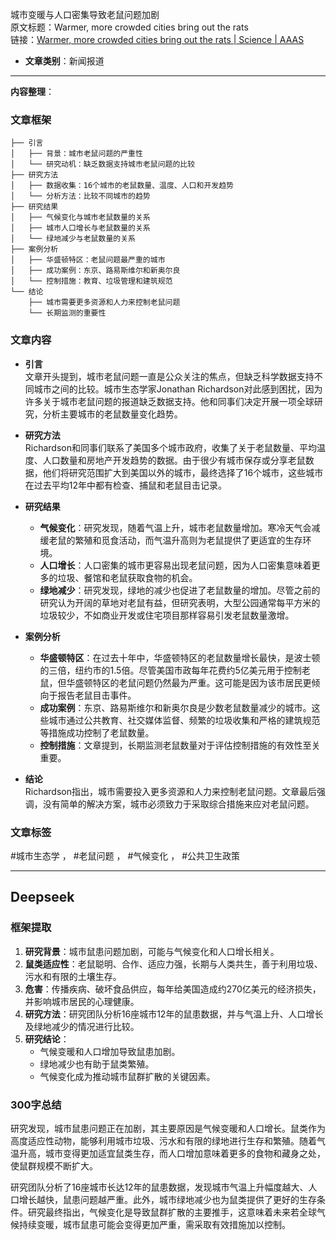 城市变暖与人口密集导致老鼠问题加剧  
  原文标题：Warmer, more crowded cities bring out the rats  
  链接：[Warmer, more crowded cities bring out the rats | Science | AAAS](https://www.science.org/content/article/warmer-more-crowded-cities-bring-out-rats?utm_source=sfmc&utm_medium=email&utm_campaign=ScienceAdviser&utm_content=distillation&et_rid=1098894361&et_cid=5515699)  

- **文章类别**：新闻报道  

---

**内容整理**：

### 文章框架
```
├── 引言
│   ├── 背景：城市老鼠问题的严重性
│   └── 研究动机：缺乏数据支持城市老鼠问题的比较
├── 研究方法
│   ├── 数据收集：16个城市的老鼠数量、温度、人口和开发趋势
│   └── 分析方法：比较不同城市的趋势
├── 研究结果
│   ├── 气候变化与城市老鼠数量的关系
│   ├── 城市人口增长与老鼠数量的关系
│   └── 绿地减少与老鼠数量的关系
├── 案例分析
│   ├── 华盛顿特区：老鼠问题最严重的城市
│   ├── 成功案例：东京、路易斯维尔和新奥尔良
│   └── 控制措施：教育、垃圾管理和建筑规范
└── 结论
    ├── 城市需要更多资源和人力来控制老鼠问题
    └── 长期监测的重要性
```

### 文章内容
- **引言**  
  文章开头提到，城市老鼠问题一直是公众关注的焦点，但缺乏科学数据支持不同城市之间的比较。城市生态学家Jonathan Richardson对此感到困扰，因为许多关于城市老鼠问题的报道缺乏数据支持。他和同事们决定开展一项全球研究，分析主要城市的老鼠数量变化趋势。

- **研究方法**  
  Richardson和同事们联系了美国多个城市政府，收集了关于老鼠数量、平均温度、人口数量和房地产开发趋势的数据。由于很少有城市保存或分享老鼠数据，他们将研究范围扩大到美国以外的城市，最终选择了16个城市，这些城市在过去平均12年中都有检查、捕鼠和老鼠目击记录。

- **研究结果**  
  - **气候变化**：研究发现，随着气温上升，城市老鼠数量增加。寒冷天气会减缓老鼠的繁殖和觅食活动，而气温升高则为老鼠提供了更适宜的生存环境。
  - **人口增长**：人口密集的城市更容易出现老鼠问题，因为人口密集意味着更多的垃圾、餐馆和老鼠获取食物的机会。
  - **绿地减少**：研究发现，绿地的减少也促进了老鼠数量的增加。尽管之前的研究认为开阔的草地对老鼠有益，但研究表明，大型公园通常每平方米的垃圾较少，不如商业开发或住宅项目那样容易引发老鼠数量激增。

- **案例分析**  
  - **华盛顿特区**：在过去十年中，华盛顿特区的老鼠数量增长最快，是波士顿的三倍，纽约市的1.5倍。尽管美国市政每年花费约5亿美元用于控制老鼠，但华盛顿特区的老鼠问题仍然最为严重。这可能是因为该市居民更倾向于报告老鼠目击事件。
  - **成功案例**：东京、路易斯维尔和新奥尔良是少数老鼠数量减少的城市。这些城市通过公共教育、社交媒体监督、频繁的垃圾收集和严格的建筑规范等措施成功控制了老鼠数量。
  - **控制措施**：文章提到，长期监测老鼠数量对于评估控制措施的有效性至关重要。

- **结论**  
  Richardson指出，城市需要投入更多资源和人力来控制老鼠问题。文章最后强调，没有简单的解决方案，城市必须致力于采取综合措施来应对老鼠问题。

### 文章标签
#城市生态学 ， #老鼠问题 ， #气候变化 ， #公共卫生政策 


---

## Deepseek

### 框架提取  
1. **研究背景**：城市鼠患问题加剧，可能与气候变化和人口增长相关。  
2. **鼠类适应性**：老鼠聪明、合作、适应力强，长期与人类共生，善于利用垃圾、污水和有限的土壤生存。  
3. **危害**：传播疾病、破坏食品供应，每年给美国造成约270亿美元的经济损失，并影响城市居民的心理健康。  
4. **研究方法**：研究团队分析16座城市12年的鼠患数据，并与气温上升、人口增长及绿地减少的情况进行比较。  
5. **研究结论**：  
   - 气候变暖和人口增加导致鼠患加剧。  
   - 绿地减少也有助于鼠类繁殖。  
   - 气候变化成为推动城市鼠群扩散的关键因素。  

### 300字总结  
研究发现，城市鼠患问题正在加剧，其主要原因是气候变暖和人口增长。鼠类作为高度适应性动物，能够利用城市垃圾、污水和有限的绿地进行生存和繁殖。随着气温升高，城市变得更加适宜鼠类生存，而人口增加意味着更多的食物和藏身之处，使鼠群规模不断扩大。  

研究团队分析了16座城市长达12年的鼠患数据，发现城市气温上升幅度越大、人口增长越快，鼠患问题越严重。此外，城市绿地减少也为鼠类提供了更好的生存条件。研究最终指出，气候变化是导致鼠群扩散的主要推手，这意味着未来若全球气候持续变暖，城市鼠患可能会变得更加严重，需采取有效措施加以控制。